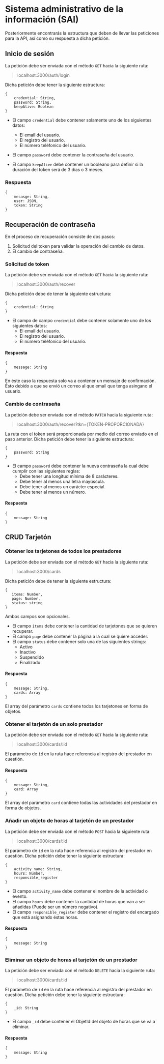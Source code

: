 # Sistema administrativo de la información (SAI)
Posteriormente encontrarás la estructura que deben de llevar las peticiones para la API, así como su respuesta a dicha petición.
<!-- -------------------------------------------------- -->
## Inicio de sesión
La petición debe ser enviada con el método `GET` hacia la siguiente ruta:
>localhost:3000/auth/login

Dicha petición debe tener la siguiente estructura:
```
{
    credential: String,
    password: String,
    keepAlive: Boolean
}
```
- El campo `credential` debe contener solamente uno de los siguientes datos:
    - El email del usuario.
    - El registro del usuario.
    - El número teléfonico del usuario.

- El campo `password` debe contener la contraseña del usuario.

- El campo `keepAlive` debe contener un booleano para definir si la duración del token será de 3 días o 3 meses.

### Respuesta
```
{
    mesasge: String,
    user: JSON,
    token: String
}
```

<!-- -------------------------------------------------- -->
## Recuperación de contraseña
En el proceso de recuperación consiste de dos pasos:
1. Solicitud del token para validar la operación del cambio de datos.
2. El cambio de contraseña.

### Solicitud de token
La petición debe ser enviada con el método `GET` hacia la siguiente ruta:
>localhost:3000/auth/recover

Dicha petición debe de tener la siguiente estructura:
```
{
    credential: String
}
```
- El campo de campo `credential` debe contener solamente uno de los siguientes datos:
    - El email del usuario.
    - El registro del usuario.
    - El número teléfonico del usuario.

#### Respuesta
```
{
    message: String
}
```
En éste caso la respuesta solo va a contener un mensaje de confirmación. Ésto debido a que se envió un correo al que email que tenga asingano el usuario.

### Cambio de contraseña
La petición debe ser enviada con el método `PATCH` hacia la siguiente ruta:
>localhost:3000/auth/recover?tkn={TOKEN-PROPORCIONADA}

La ruta con el token será proporcionada por medio del correo enviado en el paso anterior.
Dicha petición debe tener la siguiente estructura:
```
{
    password: String
}
```
- El campo `password` debe contener la nueva contraseña la cual debe cumplir con las siguientes reglas:
    - Debe tener una longitud mínima de 8 carácteres.
    - Debe tener al menos una letra mayúscula.
    - Debe tener al menos un carácter especial.
    - Debe tener al menos un número.

#### Respuesta
```
{
    message: String
}
```

<!-- -------------------------------------------------- -->
## CRUD Tarjetón
### Obtener los tarjetones de todos los prestadores
La petición debe ser enviada con el método `GET` hacia la siguiente ruta:
>localhost:3000/cards

Dicha petición debe de tener la siguiente estructura:
```
{
   items: Number,
   page: Number,
   status: string
}
```
Ambos campos son opcionales.
- El campo `items` debe contener la cantidad de tarjetones que se quieren recuperar.
- El campo `page` debe contener la página a la cual se quiere acceder.
- El campo `status` debe contener solo una de las siguientes strings:
    - Activo
    - Inactivo
    - Suspendido
    - Finalizado

#### Respuesta
```
{
    message: String,
    cards: Array
}
```
El array del parámetro `cards` contiene todos los tarjetones en forma de objetos.
### Obtener el tarjetón de un solo prestador
La petición debe ser enviada con el método `GET` hacia la siguiente ruta:
>localhost:3000/cards/:id

El parámetro de `id` en la ruta hace referencia al registro del prestador en cuestión.
#### Respuesta
```
{
    message: String,
    card: Array
}
```
El array del parámetro `card` contiene todas las actividades del prestador en forma de objetos.
### Añadir un objeto de horas al tarjetón de un prestador
La petición debe ser enviada con el método `POST` hacia la siguiente ruta:
>localhost:3000/cards/:id

El parámetro de `id` en la ruta hace referencia al registro del prestador en cuestión.
Dicha petición debe tener la siguiente estructura:
```
{
    activity_name: String,
    hours: Number,
    responsible_register
}
```
- El campo `activity_name` debe contener el nombre de la actividad o evento.
- El campo `hours` debe contener la cantidad de horas que van a ser añadidas (Puede ser un número negativo).
- El campo `responsible_register` debe contener el registro del encargado que está asignando éstas horas.
#### Respuesta
```
{
    message: String
}
```
### Eliminar un objeto de horas al tarjetón de un prestador
La petición debe ser enviada con el método `DELETE` hacia la siguiente ruta:
>localhost:3000/cards/:id

El parámetro de `id` en la ruta hace referencia al registro del prestador en cuestión.
Dicha petición debe tener la siguiente estructura:
```
{
    _id: String
}
```
- El campo `_id` debe contener el ObjetId del objeto de horas que se va a eliminar.
#### Respuesta
```
{
    message: String
}
```
<!-- -------------------------------------------------- -->